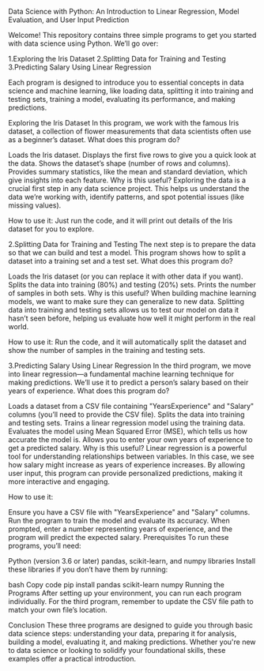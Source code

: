 Data Science with Python: An Introduction to Linear Regression, Model Evaluation, and User Input Prediction

Welcome! This repository contains three simple programs to get you started with data science using Python. We’ll go over:

1.Exploring the Iris Dataset 2.Splitting Data for Training and Testing 3.Predicting Salary Using Linear Regression

Each program is designed to introduce you to essential concepts in data science and machine learning, like loading data, splitting it into training and testing sets, training a model, evaluating its performance, and making predictions.

Exploring the Iris Dataset In this program, we work with the famous Iris dataset, a collection of flower measurements that data scientists often use as a beginner’s dataset. What does this program do?

Loads the Iris dataset. Displays the first five rows to give you a quick look at the data. Shows the dataset’s shape (number of rows and columns). Provides summary statistics, like the mean and standard deviation, which give insights into each feature. Why is this useful? Exploring the data is a crucial first step in any data science project. This helps us understand the data we’re working with, identify patterns, and spot potential issues (like missing values).

How to use it: Just run the code, and it will print out details of the Iris dataset for you to explore.

2.Splitting Data for Training and Testing The next step is to prepare the data so that we can build and test a model. This program shows how to split a dataset into a training set and a test set. What does this program do?

Loads the Iris dataset (or you can replace it with other data if you want). Splits the data into training (80%) and testing (20%) sets. Prints the number of samples in both sets. Why is this useful? When building machine learning models, we want to make sure they can generalize to new data. Splitting data into training and testing sets allows us to test our model on data it hasn’t seen before, helping us evaluate how well it might perform in the real world.

How to use it: Run the code, and it will automatically split the dataset and show the number of samples in the training and testing sets.

3.Predicting Salary Using Linear Regression In the third program, we move into linear regression—a fundamental machine learning technique for making predictions. We’ll use it to predict a person’s salary based on their years of experience. What does this program do?

Loads a dataset from a CSV file containing "YearsExperience" and "Salary" columns (you’ll need to provide the CSV file). Splits the data into training and testing sets. Trains a linear regression model using the training data. Evaluates the model using Mean Squared Error (MSE), which tells us how accurate the model is. Allows you to enter your own years of experience to get a predicted salary. Why is this useful? Linear regression is a powerful tool for understanding relationships between variables. In this case, we see how salary might increase as years of experience increases. By allowing user input, this program can provide personalized predictions, making it more interactive and engaging.

How to use it:

Ensure you have a CSV file with "YearsExperience" and "Salary" columns. Run the program to train the model and evaluate its accuracy. When prompted, enter a number representing years of experience, and the program will predict the expected salary. Prerequisites To run these programs, you’ll need:

Python (version 3.6 or later) pandas, scikit-learn, and numpy libraries Install these libraries if you don’t have them by running:

bash Copy code pip install pandas scikit-learn numpy Running the Programs After setting up your environment, you can run each program individually. For the third program, remember to update the CSV file path to match your own file’s location.

Conclusion These three programs are designed to guide you through basic data science steps: understanding your data, preparing it for analysis, building a model, evaluating it, and making predictions. Whether you're new to data science or looking to solidify your foundational skills, these examples offer a practical introduction.
